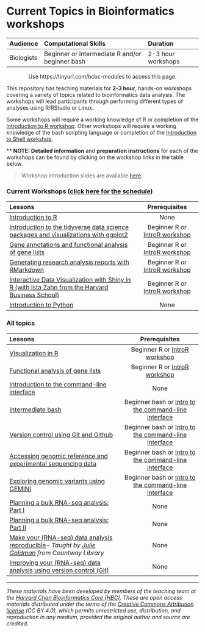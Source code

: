 # Current Topics in Bioinformatics workshops

| Audience | Computational Skills | Duration |
:----------|:----------|:----------|
| Biologists | Beginner or intermediate R and/or beginner bash | 2-3 hour workshops |

<p align="center">
Use https://tinyurl.com/hcbc-modules to access this page.
</p>

This repository has teaching materials for **2-3 hour**, hands-on workshops covering a variety of topics related to bioinformatics data analysis. The workshops will lead participants through performing different types of analyses using R/RStudio or Linux. 

Some workshops will require a working knowledge of R or completion of the [Introduction to R workshop](IntroR). Other workshops will require a working knowledge of the bash scripting language or completion of the [Introduction to Shell workshop](Intro_shell/). 

** **NOTE: Detailed information** and **preparation instructions** for each of the workshops can be found by clicking on the workshop links in the table below.

> Workshop introduction slides are available [here](https://github.com/hbctraining/Training-modules/raw/master/Intro_current_topics_online.pdf).

### Current Workshops ([click here for the schedule](http://bioinformatics.sph.harvard.edu/training#hbcs-monthly-short-workshops))

| Lessons        | Prerequisites |
|:---------------|:-------------:|
| [Introduction to R](IntroR) | None |
| [Introduction to the tidyverse data science packages and visualizations with ggplot2](Tidyverse_ggplot2) | Beginner R or [IntroR workshop](IntroR) |
| [Gene annotations and functional analysis of gene lists](DGE-functional-analysis) | Beginner R or [IntroR workshop](IntroR) |
| [Generating research analysis reports with RMarkdown](Rmarkdown/) | Beginner R or [IntroR workshop](IntroR) |
| [Interactive Data Visualization with Shiny in R (with Ista Zahn from the Harvard Business School)](https://github.com/hbs-rcs/datafest/tree/master/DataFest-2020/R_Shiny_Web_Apps#required-software) | Beginner R or [IntroR workshop](IntroR) |
| [Introduction to Python](Python) | None |

### All topics

| Lessons        | Prerequisites |
|:---------------|:-------------:|
| [Visualization in R](Visualization_in_R/) | Beginner R or [IntroR workshop](IntroR) |
| [Functional analysis of gene lists](DGE-functional-analysis/) | Beginner R or [IntroR workshop](IntroR) |
| [Introduction to the command-line interface](Intro_shell) | None |
| [Intermediate bash](Intermediate_shell) | Beginner bash or [Intro to the command-line interface](Intro_shell) |
| [Version control using Git and Github](Git-Github) | Beginner bash or [Intro to the command-line interface](Intro_shell)  |
| [Accessing genomic reference and experimental sequencing data](https://hbctraining.github.io/Accessing_public_genomic_data) | Beginner bash or [Intro to the command-line interface](Intro_shell)  |
| [Exploring genomic variants using GEMINI](Exploring_variants_with_GEMINI) | Beginner bash or [Intro to the command-line interface](Intro_shell) |
| [Planning a bulk RNA-seq analysis: Part I](planning_successful_rnaseq#part-i) | None |
| [Planning a bulk RNA-seq analysis: Part II](planning_successful_rnaseq#part-ii) | None |
| [Make your (RNA-seq) data analysis reproducible](reproducible_analyses)- *Taught by [Julie Goldman](https://scholar.harvard.edu/julie_goldman) from Countway Library* | None |
| [Improving your (RNA-seq) data analysis using version control (Git)](https://hbctraining.github.io/versioning_data_scripts/) | None |

***

*These materials have been developed by members of the teaching team at the [Harvard Chan Bioinformatics Core (HBC)](http://bioinformatics.sph.harvard.edu/). These are open access materials distributed under the terms of the [Creative Commons Attribution license](https://creativecommons.org/licenses/by/4.0/) (CC BY 4.0), which permits unrestricted use, distribution, and reproduction in any medium, provided the original author and source are credited.*
